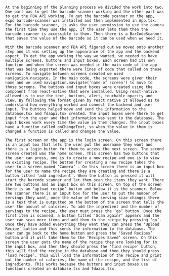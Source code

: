 	At the beginning of the planning process we divided the work into two. One part was to get the barcode scanner working and the other part was to get the FDA API working. To get the barcode scanner on the app, expo barcode-scanner was installed and then implemented in App.tsx. For the barcode scanner, it asks the user permission to use the camera the first time they use the app, if the user lets them then the barcode scanner is accessible to them. Then there is a BarCodeScanner that saves the value of the barcode so it can be used when we need it. 

	With the barcode scanner and FDA API figured out we moved onto another step and it was setting up the appearance of the app and the backend aspect. To get the app working the way we wanted, we needed to have multiple screens, buttons and input boxes. Each screen had its own function and when the screen was needed in the main code of the app that was being exported there were lines of code that called on these screens. To navigate between screens created we used navigation.navigate. In the main code, the screens were given their name and we used navigation.navigate(‘name of screen’) to move to those screens. The buttons and input boxes were created using the component from react-native that were installed. Using react-native allowed us to use the text, buttons, alert, touchable opacity and view. By following the format given by react native it allowed us to understand how everything worked and connect the backend and user input. The buttons helped move and send the information to the database.tsx and fdaapi.tsx created. The input boxes were there to get input from the user and that information was sent to the database. The input boxes work every time the value in them changes. The input boxes have a function called onChangeText, so when the value in them is changed a function is called and changes the value. 

	The first screen on the app is the login screen. On this screen there is an input box that lets the user put the username they want and there is a login button for them to access the next screen. The second screen created was the home screen. This screen has two buttons that the user can press, one is to create a new recipe and one is to view an existing recipe. The button for creating a new recipe takes the user to a screen named ‘Camera’ . On this screen there is an input box for the user to name the recipe they are creating and there is a button titled ‘add ingredient’. When the button is pressed it will start the barcode scanner and let them scan the items they want. There are two buttons and an input box on this screen. On top of the screen there is an ‘upload recipe’ button and below it is the scanner. Below the scanner there is an input box for the user to put the number of servings they want, once the value of the serving size changes there is a text that is outputted on the bottom of the screen that tells the user the amount of calories. To add the ingredient and the number of servings to the recipe, the user must press the ‘go’ button. Once the first item is scanned, a button titled ‘Scan again?’ appears and the user can scan more items and add them to the recipe by pressing ‘go’. Once they have added everything they want they can press the ‘Upload Recipe’ button and this sends the information to the database. The user can go back to the home button and press the ‘Saved Recipes’ button and it will take them to the ‘Recipes Saved’ screen. On this screen the user puts the name of the recipe they are looking for in the input box, and then they should press the ‘find recipe’ button, this will find the recipe in the database and then they should press ‘load recipe’, this will load the information of the recipe and print out the number of calories, the name of the recipe, and the list of ingredients. This works because the buttons and input boxes use functions created in database.tsx and fdaapi.tsx. 

